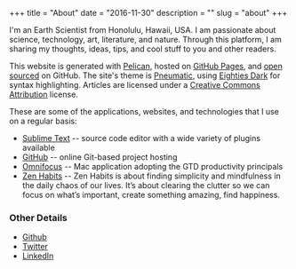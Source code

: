 +++
title = "About"
date = "2016-11-30"
description = ""
slug = "about"
+++

I'm an Earth Scientist from Honolulu, Hawaii, USA. I am passionate about science, technology, art, literature, and nature. Through this platform, I am sharing my thoughts, ideas, tips, and cool stuff to you and other readers.

This website is generated with [Pelican](http://getpelican.com), hosted on [GitHub Pages](http://pages.github.com), and [open sourced](https://github.com/bbchen/bbchen.github.io) on GitHub. The site's theme is [Pneumatic](https://github.com/iKevinY/pneumatic), using [Eighties Dark](http://chriskempson.github.io/base16/#eighties) for syntax highlighting. Articles are licensed under a [Creative Commons Attribution](http://creativecommons.org/licenses/by/4.0/) license.

These are some of the applications, websites, and technologies that I use on a regular basis:

- [Sublime Text](http://www.sublimetext.com) -- source code editor with a wide variety of plugins available
- [GitHub](https://github.com) -- online Git-based project hosting
- [Omnifocus](https://www.omnigroup.com/omnifocus) -- Mac application adopting the GTD productivity principals
- [Zen Habits](http://zenhabits.net) -- Zen Habits is about finding simplicity and mindfulness in the daily chaos of our lives. It’s about clearing the clutter so we can focus on what’s important, create something amazing, find happiness.

### Other Details ###
- [Github](http://www.github.com/bbchen)
- [Twitter](http://www.twitter.com/bbchen)
- [LinkedIn](http://www.linkedin.com/in/bbchen)

